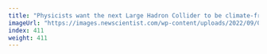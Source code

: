 ```yaml
---
title: "Physicists want the next Large Hadron Collider to be climate-friendly"
imageUrl: "https://images.newscientist.com/wp-content/uploads/2022/09/02130534/SEI_122177667.jpg?width=600"
index: 411
weight: 411
---
```


